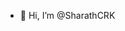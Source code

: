 - 👋 Hi, I’m @SharathCRK


<!---
SharathCRK/SharathCRK is a ✨ special ✨ repository because its `README.md` (this file) appears on your GitHub profile.
You can click the Preview link to take a look at your changes.
--->
